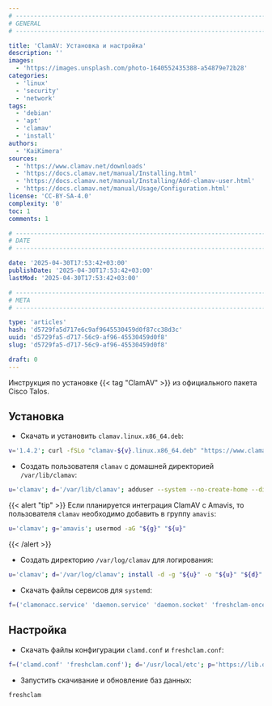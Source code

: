 ```yaml
---
# -------------------------------------------------------------------------------------------------------------------- #
# GENERAL
# -------------------------------------------------------------------------------------------------------------------- #

title: 'ClamAV: Установка и настройка'
description: ''
images:
  - 'https://images.unsplash.com/photo-1640552435388-a54879e72b28'
categories:
  - 'linux'
  - 'security'
  - 'network'
tags:
  - 'debian'
  - 'apt'
  - 'clamav'
  - 'install'
authors:
  - 'KaiKimera'
sources:
  - 'https://www.clamav.net/downloads'
  - 'https://docs.clamav.net/manual/Installing.html'
  - 'https://docs.clamav.net/manual/Installing/Add-clamav-user.html'
  - 'https://docs.clamav.net/manual/Usage/Configuration.html'
license: 'CC-BY-SA-4.0'
complexity: '0'
toc: 1
comments: 1

# -------------------------------------------------------------------------------------------------------------------- #
# DATE
# -------------------------------------------------------------------------------------------------------------------- #

date: '2025-04-30T17:53:42+03:00'
publishDate: '2025-04-30T17:53:42+03:00'
lastMod: '2025-04-30T17:53:42+03:00'

# -------------------------------------------------------------------------------------------------------------------- #
# META
# -------------------------------------------------------------------------------------------------------------------- #

type: 'articles'
hash: 'd5729fa5d717e6c9af9645530459d0f87cc38d3c'
uuid: 'd5729fa5-d717-56c9-af96-45530459d0f8'
slug: 'd5729fa5-d717-56c9-af96-45530459d0f8'

draft: 0
---
```


Инструкция по установке {{< tag "ClamAV" >}} из официального пакета Cisco Talos.

<!--more-->

## Установка

- Скачать и установить `clamav.linux.x86_64.deb`:

```bash
v='1.4.2'; curl -fSLo "clamav-${v}.linux.x86_64.deb" "https://www.clamav.net/downloads/production/clamav-${v}.linux.x86_64.deb" && apt install --yes ./"clamav-${v}.linux.x86_64.deb"
```

- Создать пользователя `clamav` с домашней директорией `/var/lib/clamav`:

```bash
u='clamav'; d='/var/lib/clamav'; adduser --system --no-create-home --disabled-login --disabled-password --shell '/bin/false' --group --home "${d}" "${u}" && chown "${u}":"${u}" "${d}"
```

{{< alert "tip" >}}
Если планируется интеграция ClamAV с Amavis, то пользователя `clamav` необходимо добавить в группу `amavis`:

```bash
u='clamav'; g='amavis'; usermod -aG "${g}" "${u}"
```
{{< /alert >}}


- Создать директорию `/var/log/clamav` для логирования:

```bash
u='clamav'; d='/var/log/clamav'; install -d -g "${u}" -o "${u}" "${d}"
```

- Скачать файлы сервисов для `systemd`:

```bash
f=('clamonacc.service' 'daemon.service' 'daemon.socket' 'freshclam-once.service' 'freshclam-once.timer' 'freshclam.service'); d='/etc/systemd/system'; p='https://lib.onl/ru/2025/04/d5729fa5-d717-56c9-af96-45530459d0f8'; for i in "${f[@]}"; do curl -fsSLo "${d}/clamav-${i}" "${p}/clamav-${i}"; done
```

## Настройка

- Скачать файлы конфигурации `clamd.conf` и `freshclam.conf`:

```bash
f=('clamd.conf' 'freshclam.conf'); d='/usr/local/etc'; p='https://lib.onl/ru/2025/04/d5729fa5-d717-56c9-af96-45530459d0f8'; for i in "${f[@]}"; do curl -fsSLo "${d}/${i}" "${p}/${i}"; done
```

- Запустить скачивание и обновление баз данных:

```bash
freshclam
```
